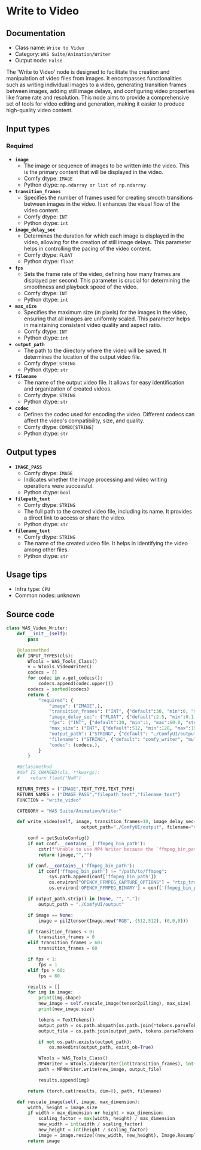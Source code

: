 # Write to Video
## Documentation
- Class name: `Write to Video`
- Category: `WAS Suite/Animation/Writer`
- Output node: `False`

The 'Write to Video' node is designed to facilitate the creation and manipulation of video files from images. It encompasses functionalities such as writing individual images to a video, generating transition frames between images, adding still image delays, and configuring video properties like frame rate and resolution. This node aims to provide a comprehensive set of tools for video editing and generation, making it easier to produce high-quality video content.
## Input types
### Required
- **`image`**
    - The image or sequence of images to be written into the video. This is the primary content that will be displayed in the video.
    - Comfy dtype: `IMAGE`
    - Python dtype: `np.ndarray or list of np.ndarray`
- **`transition_frames`**
    - Specifies the number of frames used for creating smooth transitions between images in the video. It enhances the visual flow of the video content.
    - Comfy dtype: `INT`
    - Python dtype: `int`
- **`image_delay_sec`**
    - Determines the duration for which each image is displayed in the video, allowing for the creation of still image delays. This parameter helps in controlling the pacing of the video content.
    - Comfy dtype: `FLOAT`
    - Python dtype: `float`
- **`fps`**
    - Sets the frame rate of the video, defining how many frames are displayed per second. This parameter is crucial for determining the smoothness and playback speed of the video.
    - Comfy dtype: `INT`
    - Python dtype: `int`
- **`max_size`**
    - Specifies the maximum size (in pixels) for the images in the video, ensuring that all images are uniformly scaled. This parameter helps in maintaining consistent video quality and aspect ratio.
    - Comfy dtype: `INT`
    - Python dtype: `int`
- **`output_path`**
    - The path to the directory where the video will be saved. It determines the location of the output video file.
    - Comfy dtype: `STRING`
    - Python dtype: `str`
- **`filename`**
    - The name of the output video file. It allows for easy identification and organization of created videos.
    - Comfy dtype: `STRING`
    - Python dtype: `str`
- **`codec`**
    - Defines the codec used for encoding the video. Different codecs can affect the video's compatibility, size, and quality.
    - Comfy dtype: `COMBO[STRING]`
    - Python dtype: `str`
## Output types
- **`IMAGE_PASS`**
    - Comfy dtype: `IMAGE`
    - Indicates whether the image processing and video writing operations were successful.
    - Python dtype: `bool`
- **`filepath_text`**
    - Comfy dtype: `STRING`
    - The full path to the created video file, including its name. It provides a direct link to access or share the video.
    - Python dtype: `str`
- **`filename_text`**
    - Comfy dtype: `STRING`
    - The name of the created video file. It helps in identifying the video among other files.
    - Python dtype: `str`
## Usage tips
- Infra type: `CPU`
- Common nodes: unknown


## Source code
```python
class WAS_Video_Writer:
    def __init__(self):
        pass

    @classmethod
    def INPUT_TYPES(cls):
        WTools = WAS_Tools_Class()
        v = WTools.VideoWriter()
        codecs = []
        for codec in v.get_codecs():
            codecs.append(codec.upper())
        codecs = sorted(codecs)
        return {
            "required": {
                "image": ("IMAGE",),
                "transition_frames": ("INT", {"default":30, "min":0, "max":120, "step":1}),
                "image_delay_sec": ("FLOAT", {"default":2.5, "min":0.1, "max":60000.0, "step":0.1}),
                "fps": ("INT", {"default":30, "min":1, "max":60.0, "step":1}),
                "max_size": ("INT", {"default":512, "min":128, "max":1920, "step":1}),
                "output_path": ("STRING", {"default": "./ComfyUI/output", "multiline": False}),
                "filename": ("STRING", {"default": "comfy_writer", "multiline": False}),
                "codec": (codecs,),
            }
        }

    #@classmethod
    #def IS_CHANGED(cls, **kwargs):
    #    return float("NaN")

    RETURN_TYPES = ("IMAGE",TEXT_TYPE,TEXT_TYPE)
    RETURN_NAMES = ("IMAGE_PASS","filepath_text","filename_text")
    FUNCTION = "write_video"

    CATEGORY = "WAS Suite/Animation/Writer"

    def write_video(self, image, transition_frames=10, image_delay_sec=10, fps=30, max_size=512,
                            output_path="./ComfyUI/output", filename="morph", codec="H264"):

        conf = getSuiteConfig()
        if not conf.__contains__('ffmpeg_bin_path'):
            cstr(f"Unable to use MP4 Writer because the `ffmpeg_bin_path` is not set in `{WAS_CONFIG_FILE}`").error.print()
            return (image,"","")

        if conf.__contains__('ffmpeg_bin_path'):
            if conf['ffmpeg_bin_path'] != "/path/to/ffmpeg":
                sys.path.append(conf['ffmpeg_bin_path'])
                os.environ["OPENCV_FFMPEG_CAPTURE_OPTIONS"] = "rtsp_transport;udp"
                os.environ['OPENCV_FFMPEG_BINARY'] = conf['ffmpeg_bin_path']

        if output_path.strip() in [None, "", "."]:
            output_path = "./ComfyUI/output"

        if image == None:
            image = pil2tensor(Image.new("RGB", (512,512), (0,0,0)))

        if transition_frames < 0:
            transition_frames = 0
        elif transition_frames > 60:
            transition_frames = 60

        if fps < 1:
            fps = 1
        elif fps > 60:
            fps = 60

        results = []
        for img in image:
            print(img.shape)
            new_image = self.rescale_image(tensor2pil(img), max_size)
            print(new_image.size)

            tokens = TextTokens()
            output_path = os.path.abspath(os.path.join(*tokens.parseTokens(output_path).split('/')))
            output_file = os.path.join(output_path, tokens.parseTokens(filename))

            if not os.path.exists(output_path):
                os.makedirs(output_path, exist_ok=True)

            WTools = WAS_Tools_Class()
            MP4Writer = WTools.VideoWriter(int(transition_frames), int(fps), int(image_delay_sec), max_size=max_size, codec=codec)
            path = MP4Writer.write(new_image, output_file)

            results.append(img)

        return (torch.cat(results, dim=0), path, filename)

    def rescale_image(self, image, max_dimension):
        width, height = image.size
        if width > max_dimension or height > max_dimension:
            scaling_factor = max(width, height) / max_dimension
            new_width = int(width / scaling_factor)
            new_height = int(height / scaling_factor)
            image = image.resize((new_width, new_height), Image.Resampling(1))
        return image

```
